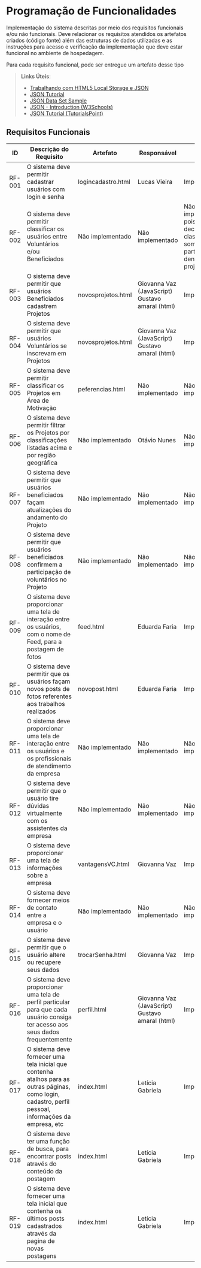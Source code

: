 # Programação de Funcionalidades

Implementação do sistema descritas por meio dos requisitos funcionais e/ou não funcionais. Deve relacionar os requisitos atendidos os artefatos criados (código fonte) além das estruturas de dados utilizadas e as instruções para acesso e verificação da implementação que deve estar funcional no ambiente de hospedagem.

Para cada requisito funcional, pode ser entregue um artefato desse tipo

> **Links Úteis**:
>
> - [Trabalhando com HTML5 Local Storage e JSON](https://www.devmedia.com.br/trabalhando-com-html5-local-storage-e-json/29045)
> - [JSON Tutorial](https://www.w3resource.com/JSON)
> - [JSON Data Set Sample](https://opensource.adobe.com/Spry/samples/data_region/JSONDataSetSample.html)
> - [JSON - Introduction (W3Schools)](https://www.w3schools.com/js/js_json_intro.asp)
> - [JSON Tutorial (TutorialsPoint)](https://www.tutorialspoint.com/json/index.htm)

## Requisitos Funcionais
|ID    | Descrição do Requisito  | Artefato | Responsável | Status 
|------|-----------------------------------------|----|------| ----|
|RF-001| O sistema deve permitir cadastrar usuários com login e senha| logincadastro.html | Lucas Vieira | Implementado
|RF-002| O sistema deve permitir classificar os usuários entre Voluntários e/ou Beneficiados | Não implementado  | Não implementado | Não implementado, pois decidimos classificar somente a participação dentro do projeto
|RF-003| O sistema deve permitir que usuários Beneficiados cadastrem Projetos | novosprojetos.html | Giovanna Vaz (JavaScript) Gustavo amaral (html) | Implementado
|RF-004| O sistema deve permitir que usuários Voluntários se inscrevam em Projetos |  novosprojetos.html | Giovanna Vaz (JavaScript) Gustavo amaral (html) | Implementado
|RF-005| O sistema deve permitir classificar os Projetos em Área de Motivação | peferencias.html | Não implementado | Não implementado
|RF-006| O sistema deve permitir filtrar os Projetos por classificações listadas acima e por região geográfica | Não implementado | Otávio Nunes | Não implementado
|RF-007| O sistema deve permitir que usuários beneficiados façam atualizações do andamento do Projeto | Não implementado | Não implementado | Não implementado
|RF-008| O sistema deve permitir que usuários beneficiados confirmem a participação de voluntários no Projeto | Não implementado | Não implementado | Não implementado
|RF-009| O sistema deve proporcionar uma tela de interação entre os usuários, com o nome de Feed, para a postagem de fotos | feed.html | Eduarda Faria | Implementado
|RF-010| O sistema deve permitir que os usuários façam novos posts de fotos referentes aos trabalhos realizados | novopost.html | Eduarda Faria | Implementado
|RF-011| O sistema deve proporcionar uma tela de interação entre os usuários e os profissionais de atendimento da empresa | Não implementado | Não implementado | Não implementado
|RF-012| O sistema deve permitir que o usuário tire dúvidas virtualmente com os assistentes da empresa | Não implementado | Não implementado | Não implementado
|RF-013| O sistema deve proporcionar uma tela de informações sobre a empresa | vantagensVC.html | Giovanna Vaz | Implementado
|RF-014| O sistema deve fornecer meios de contato entre a empresa e o usuário | Não implementado | Não implementado | Não implementado
|RF-015| O sistema deve permitir que o usuário altere ou recupere seus dados  | trocarSenha.html | Giovanna Vaz | Implementado
|RF-016| O sistema deve proporcionar uma tela de perfil particular para que cada usuário consiga ter acesso aos seus dados frequentemente | perfil.html | Giovanna Vaz (JavaScript) Gustavo amaral (html) | Implementado
|RF-017| O sistema deve fornecer uma tela inicial que contenha atalhos para as outras páginas, como login, cadastro, perfil pessoal, informações da empresa, etc | index.html | Letícia Gabriela | Implementado
|RF-018| O sistema deve ter uma função de busca, para encontrar posts através do conteúdo da postagem| index.html | Letícia Gabriela | Implementado
|RF-019| O sistema deve fornecer uma tela inicial que contenha os últimos posts cadastrados através da pagina de novas postagens | index.html | Letícia Gabriela | Implementado

